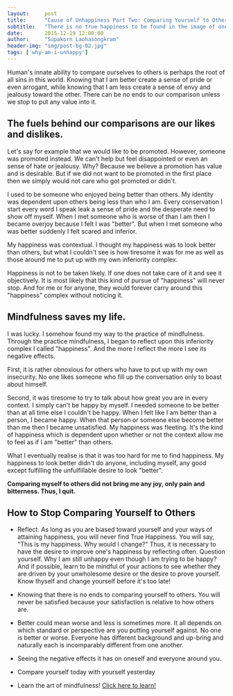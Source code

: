 ```yaml
---
layout:     post
title:      "Cause of Unhappiness Part Two: Comparing Yourself to Others"
subtitle:   "There is no true happiness to be found in the image of oneself."
date:       2015-12-19 12:00:00
author:     "Supakorn Laohasongkram"
header-img: "img/post-bg-02.jpg"
tags: ['why-am-i-unhappy']
---
```


<p>
Human's innate ability to compare ourselves to others is perhaps the root of all sins in this world. Knowing that I am better create a sense of pride or even arrogant, while knowing that I am less create a sense of envy and jealousy toward the other. There can be no ends to our comparison unless we stop to put any value into it.</p>

<!-- <p>
Knowing this, I am reminded of story of Adam and Even in the Holy Bible where God warned Adam and Eve not eat the forbidden fruit of knowledge of good and evil. But they did and now it has began our original sin.

With our knowledge of what is good and bad, we are driven for that which is good and 
</p>
 -->

<h2>The fuels behind our comparisons are our likes and dislikes.</h2>
<p>
Let's say for example that we would like to be promoted. However, someone was promoted instead. We can't help but feel disappointed or even an sense of hate or jealousy. Why? Because we believe a promotion has value and is desirable. But if we did not want to be promoted in the first place then we simply would not care who got promoted or didn't.
</p>
<p>
I used to be someone who enjoyed being better than others. My identity was dependent upon others being less than who I am. Every conservation I start every word I speak leak a sense of pride and the desperate need to show off myself. When I met someone who is worse of than I am then I became overjoy because I felt I was "better". But when I met someone who was better suddenly I felt scared and inferior. 
</p>
<p>
My happiness was contextual. I thought my happiness was to look better than others, but what I couldn't see is how tiresome it was for me as well as those around me to put up with my own inferiority complex.
</p>

Happiness is not to be taken likely. If one does not take care of it and see it objectively. It is most likely that this kind of pursue of "happiness" will never stop. And for me or for anyone, they would forever carry around this "happiness" complex without noticing it.

<h2>Mindfulness saves my life.</h2>

I was lucky. I somehow found my way to the practice of mindfulness. Through the practice mindfulness, I began to reflect upon this inferiority complex I called "happiness". And the more I reflect the more I see its negative effects. 

First, it is rather obnoxious for others who have to put up with my own insecurity. No one likes someone who fill up the conversation only to boast about himself. 

Second, it was tiresome to try to talk about how great you are in every context. I simply can't be happy by myself. I needed someone to be better than at all time else I couldn't be happy. When I felt like I am better than a person, I became happy. When that person or someone else become better than me then I became unsatisfied. My happiness was fleeting. It's the kind of happiness which is dependent upon whether or not the context allow me to feel as if I am "better" than others. 

What I eventually realise is that it was too hard for me to find happiness. My happiness to look better didn't do anyone, including myself, any good except fulfilling the unfulfillable desire to look "better". 

<strong>Comparing myself to others did not bring me any joy, only pain and bitterness. Thus, I quit.</strong> 

<!-- <p>There is no good or evil in reality. Atoms or molecules are neither good or bad. They are just the way they are. Only human made them "good" or "bad". Thus, there is no static good or bad.</p> -->

<h2>How to Stop Comparing Yourself to Others</h2>

<ul>
	<li><p>Reflect. As long as you are biased toward yourself and your ways of attaining happiness, you will never find True Happiness. You will say, "This is my happiness. Why would I change?" Thus, it is necessary to have the desire to improve one's happiness by reflecting often. Question yourself. Why I am still unhappy even though I am trying to be happy? And if possible, learn to be mindful of your actions to see whether they are driven by your unwholesome desire or the desire to prove yourself. Know thyself and change yourself before it's too late!</p></li>
	<li><p>Knowing that there is no ends to comparing yourself to others. You will never be satisfied because your satisfaction is relative to how others are.</p></li>
	<li><p>Better could mean worse and less is sometimes more. It all depends on which standard or perspective are you putting yourself against. No one is better or worse. Everyone has different background and up-bring and naturally each is incomparably different from one another.</p></li>
	<li><p>Seeing the negative effects it has on oneself and everyone around you.</p></li>
	<li><p>Compare yourself today with yourself yesterday</p></li>
	<li><p>Learn the art of mindfulness! <a href="/tags/practice-of-true-happiness/">Click here to learn!</a></p></li>
</ul>